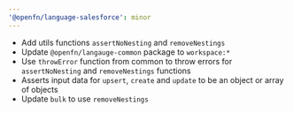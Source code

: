 ```yaml
---
'@openfn/language-salesforce': minor
---
```


- Add utils functions `assertNoNesting` and `removeNestings`
- Update `@openfn/langauge-common` package to `workspace:*`
- Use `throwError` function from common to throw errors for `assertNoNesting`
  and `removeNestings` functions
- Asserts input data for `upsert`, `create` and `update` to be an object or
  array of objects
- Update `bulk` to use `removeNestings`
